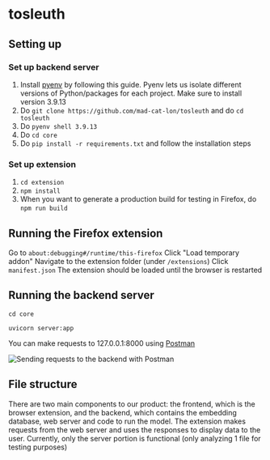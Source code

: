 # tosleuth

## Setting up 
### Set up backend server
1. Install [pyenv](https://blog.teclado.com/how-to-use-pyenv-manage-python-versions/) by following this guide. Pyenv lets us isolate different versions of Python/packages for each project. Make sure to install version 3.9.13
2. Do `git clone https://github.com/mad-cat-lon/tosleuth` and do `cd tosleuth`
3. Do `pyenv shell 3.9.13`
4. Do `cd core`
5. Do `pip install -r requirements.txt` and follow the installation steps 
### Set up extension
1. `cd extension`
2. `npm install`
3. When you want to generate a production build for testing in Firefox, do `npm run build`


## Running the Firefox extension 
Go to `about:debugging#/runtime/this-firefox`
Click "Load temporary addon"
Navigate to the extension folder (under `/extensions`)
Click `manifest.json`
The extension should be loaded until the browser is restarted

## Running the backend server 
`cd core`

`uvicorn server:app`

You can make requests to 127.0.0.1:8000 using [Postman](https://www.postman.com/)

![Sending requests to the backend with Postman](https://github.com/mad-cat-lon/tosleuth/assets/113548315/40486ea5-8bec-4217-b4d0-cca3cca78582)

## File structure 
There are two main components to our product: the frontend, which is the browser extension, and the backend, which contains the embedding database, web server and code to run the model. The extension makes requests from the web server and uses the responses to display data to the user. Currently, only the server portion is functional (only analyzing 1 file for testing purposes)

